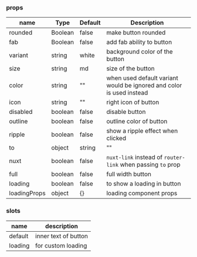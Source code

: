### props

| name         | Type    | Default | Description                                                          |
| ------------ | ------- | ------- | -------------------------------------------------------------------- |
| rounded      | Boolean | false   | make button rounded                                                  |
| fab          | Boolean | false   | add fab ability to button                                            |
| variant      | string  | white   | background color of the button                                       |
| size         | string  | md      | size of the button                                                   |
| color        | string  | ""      | when used default variant would be ignored and color is used instead |
| icon         | string  | ""      | right icon of button                                                 |
| disabled     | boolean | false   | disable button                                                       |
| outline      | boolean | false   | outline color of button                                              |
| ripple       | boolean | false   | show a ripple effect when clicked                                    |
| to           | object  | string  | ""                                                                   |
| nuxt         | boolean | false   | `nuxt-link` instead of `router-link` when passing `to` prop          |
| full         | boolean | false   | full width button                                                    |
| loading      | boolean | false   | to show a loading in button                                          |
| loadingProps | object  | {}      | loading component props                                              |

### slots

| name    | description          |
| ------- | -------------------- |
| default | inner text of button |
| loading | for custom loading   |
